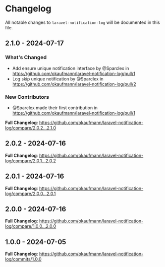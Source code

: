 # Changelog

All notable changes to `laravel-notification-log` will be documented in this file.

## 2.1.0 - 2024-07-17

### What's Changed

* Add ensure unique notification interface by @Sparclex in https://github.com/okaufmann/laravel-notification-log/pull/1
* Log skip unique notification  by @Sparclex in https://github.com/okaufmann/laravel-notification-log/pull/2

### New Contributors

* @Sparclex made their first contribution in https://github.com/okaufmann/laravel-notification-log/pull/1

**Full Changelog**: https://github.com/okaufmann/laravel-notification-log/compare/2.0.2...2.1.0

## 2.0.2 - 2024-07-16

**Full Changelog**: https://github.com/okaufmann/laravel-notification-log/compare/2.0.1...2.0.2

## 2.0.1 - 2024-07-16

**Full Changelog**: https://github.com/okaufmann/laravel-notification-log/compare/2.0.0...2.0.1

## 2.0.0 - 2024-07-16

**Full Changelog**: https://github.com/okaufmann/laravel-notification-log/compare/1.0.0...2.0.0

## 1.0.0 - 2024-07-05

**Full Changelog**: https://github.com/okaufmann/laravel-notification-log/commits/1.0.0
